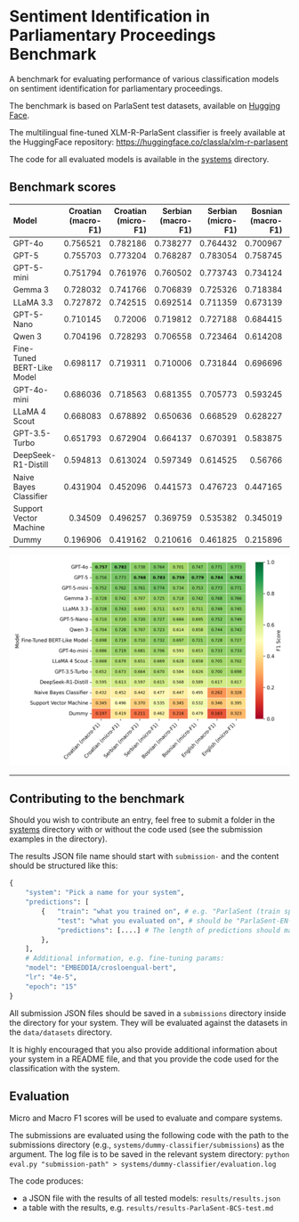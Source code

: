 # Sentiment Identification in Parliamentary Proceedings Benchmark

A benchmark for evaluating performance of various classification models on sentiment identification for parliamentary proceedings.

The benchmark is based on ParlaSent test datasets, available on [Hugging Face](https://huggingface.co/datasets/classla/ParlaSent).

The multilingual fine-tuned XLM-R-ParlaSent classifier is freely available at the HuggingFace repository: https://huggingface.co/classla/xlm-r-parlasent

The code for all evaluated models is available in the [systems](systems) directory.

## Benchmark scores

| Model                      |   Croatian (macro-F1) |   Croatian (micro-F1) |   Serbian (macro-F1) |   Serbian (micro-F1) |   Bosnian (macro-F1) |   Bosnian (micro-F1) |   English (macro-F1) |   English (micro-F1) |
|:---------------------------|----------------------:|----------------------:|---------------------:|---------------------:|---------------------:|---------------------:|---------------------:|---------------------:|
| GPT-4o                     |              0.756521 |              0.782186 |             0.738277 |             0.764432 |             0.700967 |             0.747368 |             0.77108  |             0.773077 |
| GPT-5                      |              0.755703 |              0.773204 |             0.768287 |             0.783054 |             0.758745 |             0.778947 |             0.784195 |             0.781923 |
| GPT-5-mini                 |              0.751794 |              0.761976 |             0.760502 |             0.773743 |             0.734124 |             0.752632 |             0.77311  |             0.770769 |
| Gemma 3                    |              0.728032 |              0.741766 |             0.706839 |             0.725326 |             0.718384 |             0.742105 |             0.7676   |             0.766154 |
| LLaMA 3.3                  |              0.727872 |              0.742515 |             0.692514 |             0.711359 |             0.673139 |             0.710526 |             0.748669 |             0.745    |
| GPT-5-Nano                 |              0.710145 |              0.72006  |             0.719812 |             0.727188 |             0.684415 |             0.694737 |             0.751874 |             0.749231 |
| Qwen 3                     |              0.704196 |              0.728293 |             0.706558 |             0.723464 |             0.614208 |             0.657895 |             0.743945 |             0.743462 |
| Fine-Tuned BERT-Like Model |              0.698117 |              0.719311 |             0.710006 |             0.731844 |             0.696696 |             0.721053 |             0.727563 |             0.726538 |
| GPT-4o-mini                |              0.686036 |              0.718563 |             0.681355 |             0.705773 |             0.593245 |             0.652632 |             0.733126 |             0.733462 |
| LLaMA 4 Scout              |              0.668083 |              0.678892 |             0.650636 |             0.668529 |             0.628227 |             0.657895 |             0.705206 |             0.702308 |
| GPT-3.5-Turbo              |              0.651793 |              0.672904 |             0.664137 |             0.670391 |             0.583875 |             0.626316 |             0.69977  |             0.697692 |
| DeepSeek-R1-Distill        |              0.594813 |              0.613024 |             0.597349 |             0.614525 |             0.56766  |             0.589474 |             0.616906 |             0.617308 |
| Naive Bayes Classifier     |              0.431904 |              0.452096 |             0.441573 |             0.476723 |             0.447165 |             0.494737 |             0.262311 |             0.327692 |
| Support Vector Machine     |              0.34509  |              0.496257 |             0.369759 |             0.535382 |             0.345019 |             0.531579 |             0.34615  |             0.395385 |
| Dummy                      |              0.196906 |              0.419162 |             0.210616 |             0.461825 |             0.215896 |             0.478947 |             0.162937 |             0.323462 |

![](evaluation-for-the-paper/sentiment-results-heatmap.png)

------------------------------------------



## Contributing to the benchmark

Should you wish to contribute an entry, feel free to submit a folder in the [systems](systems) directory with or without the code used (see the submission examples in the directory).

The results JSON file name should start with `submission-` and the content should be structured like this:

```python
{
    "system": "Pick a name for your system",
    "predictions": [
        {   "train": "what you trained on", # e.g. "ParlaSent (train split)"
            "test": "what you evaluated on", # should be "ParlaSent-EN-test" or "ParlaSent-BCS-test"
            "predictions": [....] # The length of predictions should match the length of test data
        },
    ],
    # Additional information, e.g. fine-tuning params:
    "model": "EMBEDDIA/crosloengual-bert",
    "lr": "4e-5",
    "epoch": "15"
}
```

All submission JSON files should be saved in a `submissions` directory inside the directory for your system. They will be evaluated against the datasets in the `data/datasets` directory.

It is highly encouraged that you also provide additional information about your system in a README file, and that you provide the code used for the classification with the system.

## Evaluation

Micro and Macro F1 scores will be used to evaluate and compare systems.

The submissions are evaluated using the following code with the path to the submissions directory (e.g., ``systems/dummy-classifier/submissions``) as the argument. The log file is to be saved in the relevant system directory:
```python eval.py "submission-path" > systems/dummy-classifier/evaluation.log```

The code produces:
- a JSON file with the results of all tested models: `results/results.json`
- a table with the results, e.g. `results/results-ParlaSent-BCS-test.md`
